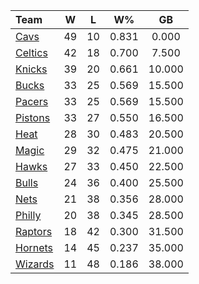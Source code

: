 | Team                            |  W  |  L  |  W%   |   GB   |
|:--------------------------------|:---:|:---:|:-----:|:------:|
| [Cavs](/r/clevelandcavs)        | 49  | 10  | 0.831 | 0.000  |
| [Celtics](/r/bostonceltics)     | 42  | 18  | 0.700 | 7.500  |
| [Knicks](/r/NYKnicks)           | 39  | 20  | 0.661 | 10.000 |
| [Bucks](/r/MkeBucks)            | 33  | 25  | 0.569 | 15.500 |
| [Pacers](/r/pacers)             | 33  | 25  | 0.569 | 15.500 |
| [Pistons](/r/DetroitPistons)    | 33  | 27  | 0.550 | 16.500 |
| [Heat](/r/heat)                 | 28  | 30  | 0.483 | 20.500 |
| [Magic](/r/OrlandoMagic)        | 29  | 32  | 0.475 | 21.000 |
| [Hawks](/r/AtlantaHawks)        | 27  | 33  | 0.450 | 22.500 |
| [Bulls](/r/chicagobulls)        | 24  | 36  | 0.400 | 25.500 |
| [Nets](/r/GoNets)               | 21  | 38  | 0.356 | 28.000 |
| [Philly](/r/sixers)             | 20  | 38  | 0.345 | 28.500 |
| [Raptors](/r/torontoraptors)    | 18  | 42  | 0.300 | 31.500 |
| [Hornets](/r/CharlotteHornets)  | 14  | 45  | 0.237 | 35.000 |
| [Wizards](/r/washingtonwizards) | 11  | 48  | 0.186 | 38.000 |